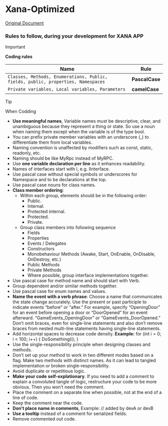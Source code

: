 # Xana-Optimized
[Original Document](https://docs.google.com/document/d/1Y-YLolfLzlI1WTw8sfxHS0GFKwmVQwcmWBnd0FixknU/edit?usp=sharing)
### Rules to follow, during your development for XANA APP

> [!Important]
> **Coding rules**

|  Name  | Rule |
| --- | --- |
| `Classes, Methods, Enumerations, Public, fields, public, properties, Namespaces` |  **PascalCase** |
| `Private variables, Local variables, Parameters` | **camelCase** |

> [!TIP]
> When Codding

- **Use meaningful names**, Variable names must be descriptive, clear, and unambiguous because they represent a thing or state. So use a noun when naming them except when the variable is of the type bool.
- You can prefix private member variables with an underscore (_) to differentiate them from local variables.
- Naming convention is unaffected by modifiers such as const, static, readonly, etc.
- Naming should be like MyRpc instead of MyRPC.
- Use **one variable declaration per line** as it enhances readability.
- Names of interfaces start with I, e.g. IInterface.
- Use pascal case without special symbols or underscores for Namespace and to be declarations at the top.
- Use pascal case nouns for class names.
- **Class member ordering**:
  - Within each group, elements should be in the following order:
    - Public.
    - Internal.
    - Protected internal.
    - Protected.
    - Private.
   - Group class members into following sequence
     - Fields 
     - Properties 
     - Events / Delegates 
     - Constructors
     - Monobehaviour Methods (Awake, Start, OnEnable, OnDisable, OnDestroy, etc.) 
     - Public Methods 
     - Private Methods
     - Where possible, group interface implementations together.
- Use pascal case for method name and should start with Verb. 
- Group dependent and/or similar methods together.
- Use pascal case for enum names and values.
- **Name the event with a verb phrase**: Choose a name that communicates the state change accurately. Use the present or past participle to indicate events “before” or “after.” For example, specify “OpeningDoor” for an event before opening a door or “DoorOpened” for an event afterward. “GameEvents_OpeningDoor” or “GameEvents_DoorOpened.”
Don’t omit braces, even for single-line statements and also don’t remove braces from nested multi-line statements having single-line statements.
- Add horizontal spaces to decrease code density.
  **Example:** for (int i = 0; i < 100; i++) { DoSomething(i); }
- Use the single-responsibility principle when designing classes and methods.
- Don’t set up your method to work in two different modes based on a flag. Make two methods with distinct names. As it can lead to tangled implementation or broken single-responsibility.
- Avoid duplicate or repetitious logic.
- **Make your code self-explationary**. If you need to add a comment to explain a convoluted tangle of logic, restructure your code to be more obvious. Then you won’t need the comment.
- Place the comment on a separate line when possible, not at the end of a line of code. 
- Keep the comment near the code.
- **Don’t place name in comments**, Example: // added by devA or devB
- **Use a tooltip** instead of a comment for serialized fields.
- Remove commented out code.
